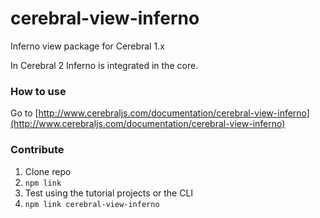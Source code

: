 # cerebral-view-inferno
Inferno view package for Cerebral 1.x

In Cerebral 2 Inferno is integrated in the core.

### How to use
Go to [http://www.cerebraljs.com/documentation/cerebral-view-inferno](http://www.cerebraljs.com/documentation/cerebral-view-inferno)

### Contribute
1. Clone repo
2. `npm link`
3. Test using the tutorial projects or the CLI
4. `npm link cerebral-view-inferno`
